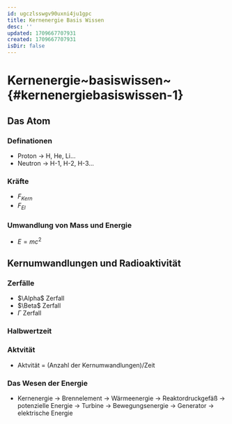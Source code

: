 ```yaml
---
id: ugczlsswgv90uxni4ju1gpc
title: Kernenergie Basis Wissen
desc: ''
updated: 1709667707931
created: 1709667707931
isDir: false
---
```

# Kernenergie~basiswissen~ {#kernenergiebasiswissen-1}

## Das Atom

### Definationen

-   Proton $\rightarrow$ H, He, Li...
-   Neutron $\rightarrow$ H-1, H-2, H-3...

### Kräfte

-   $F_{Kern}$
-   $F_{El}$

### Umwandlung von Mass und Energie

-   $E = mc^2$

## Kernumwandlungen und Radioaktivität

### Zerfälle

-   $\Alpha$ Zerfall
-   $\Beta$ Zerfall
-   $\Gamma$ Zerfall

### Halbwertzeit

### Aktvität

-   Aktvität = (Anzahl der Kernumwandlungen)/Zeit

### Das Wesen der Energie

-   Kernenergie $\rightarrow$ Brennelement $\rightarrow$ Wärmeenergie
    $\rightarrow$ Reaktordruckgefäß $\rightarrow$ potenzielle Energie
    $\rightarrow$ Turbine $\rightarrow$ Bewegungsenergie $\rightarrow$
    Generator $\rightarrow$ elektrische Energie
